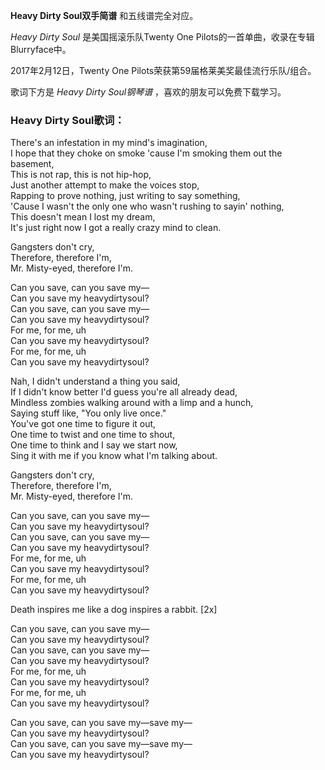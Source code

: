 

**Heavy Dirty Soul双手简谱** 和五线谱完全对应。

_Heavy Dirty Soul_ 是美国摇滚乐队Twenty One Pilots的一首单曲，收录在专辑Blurryface中。

2017年2月12日，Twenty One Pilots荣获第59届格莱美奖最佳流行乐队/组合。

歌词下方是 _Heavy Dirty Soul钢琴谱_ ，喜欢的朋友可以免费下载学习。

### Heavy Dirty Soul歌词：

There's an infestation in my mind's imagination,  
I hope that they choke on smoke 'cause I'm smoking them out the basement,  
This is not rap, this is not hip-hop,  
Just another attempt to make the voices stop,  
Rapping to prove nothing, just writing to say something,  
'Cause I wasn't the only one who wasn't rushing to sayin' nothing,  
This doesn't mean I lost my dream,  
It's just right now I got a really crazy mind to clean.

Gangsters don't cry,  
Therefore, therefore I'm,  
Mr. Misty-eyed, therefore I'm.

Can you save, can you save my—  
Can you save my heavydirtysoul?  
Can you save, can you save my—  
Can you save my heavydirtysoul?  
For me, for me, uh  
Can you save my heavydirtysoul?  
For me, for me, uh  
Can you save my heavydirtysoul?

Nah, I didn't understand a thing you said,  
If I didn't know better I'd guess you're all already dead,  
Mindless zombies walking around with a limp and a hunch,  
Saying stuff like, "You only live once."  
You've got one time to figure it out,  
One time to twist and one time to shout,  
One time to think and I say we start now,  
Sing it with me if you know what I'm talking about.

Gangsters don't cry,  
Therefore, therefore I'm,  
Mr. Misty-eyed, therefore I'm.

Can you save, can you save my—  
Can you save my heavydirtysoul?  
Can you save, can you save my—  
Can you save my heavydirtysoul?  
For me, for me, uh  
Can you save my heavydirtysoul?  
For me, for me, uh  
Can you save my heavydirtysoul?

Death inspires me like a dog inspires a rabbit. [2x]

Can you save, can you save my—  
Can you save my heavydirtysoul?  
Can you save, can you save my—  
Can you save my heavydirtysoul?  
For me, for me, uh  
Can you save my heavydirtysoul?  
For me, for me, uh  
Can you save my heavydirtysoul?

Can you save, can you save my—save my—  
Can you save my heavydirtysoul?  
Can you save, can you save my—save my—  
Can you save my heavydirtysoul?

